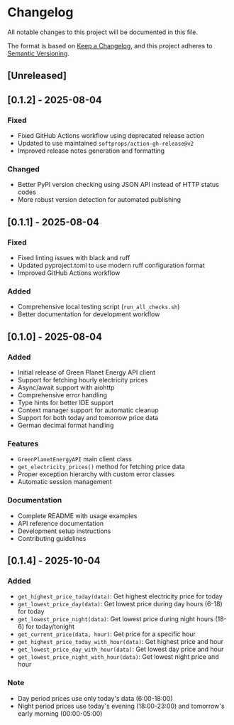 # Changelog

All notable changes to this project will be documented in this file.

The format is based on [Keep a Changelog](https://keepachangelog.com/en/1.0.0/),
and this project adheres to [Semantic Versioning](https://semver.org/spec/v2.0.0.html).

## [Unreleased]

## [0.1.2] - 2025-08-04

### Fixed
- Fixed GitHub Actions workflow using deprecated release action
- Updated to use maintained `softprops/action-gh-release@v2`
- Improved release notes generation and formatting

### Changed
- Better PyPI version checking using JSON API instead of HTTP status codes
- More robust version detection for automated publishing

## [0.1.1] - 2025-08-04

### Fixed
- Fixed linting issues with black and ruff
- Updated pyproject.toml to use modern ruff configuration format
- Improved GitHub Actions workflow

### Added
- Comprehensive local testing script (`run_all_checks.sh`)
- Better documentation for development workflow

## [0.1.0] - 2025-08-04

### Added
- Initial release of Green Planet Energy API client
- Support for fetching hourly electricity prices
- Async/await support with aiohttp
- Comprehensive error handling
- Type hints for better IDE support
- Context manager support for automatic cleanup
- Support for both today and tomorrow price data
- German decimal format handling

### Features
- `GreenPlanetEnergyAPI` main client class
- `get_electricity_prices()` method for fetching price data
- Proper exception hierarchy with custom error classes
- Automatic session management

### Documentation
- Complete README with usage examples
- API reference documentation
- Development setup instructions
- Contributing guidelines

## [0.1.4] - 2025-10-04

### Added
- `get_highest_price_today(data)`: Get highest electricity price for today
- `get_lowest_price_day(data)`: Get lowest price during day hours (6-18) for today
- `get_lowest_price_night(data)`: Get lowest price during night hours (18-6) for today/tonight
- `get_current_price(data, hour)`: Get price for a specific hour
- `get_highest_price_today_with_hour(data)`: Get highest price and hour
- `get_lowest_price_day_with_hour(data)`: Get lowest day price and hour
- `get_lowest_price_night_with_hour(data)`: Get lowest night price and hour

### Note
- Day period prices use only today's data (6:00-18:00)
- Night period prices use today's evening (18:00-23:00) and tomorrow's early morning (00:00-05:00)
